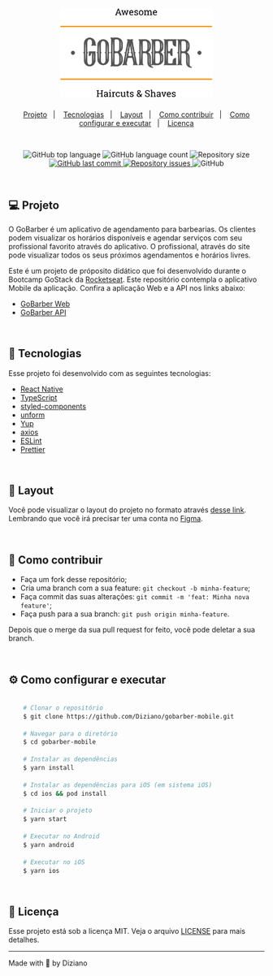 <h1 align="center">
    <img alt="GoBarber" title="GoBarber" src=".github/logo.svg" width="300px" />
</h1>

<p align="center">
  <a href="#computer-projeto">Projeto</a>&nbsp;&nbsp;&nbsp;|&nbsp;&nbsp;&nbsp;
  <a href="#rocket-tecnologias">Tecnologias</a>&nbsp;&nbsp;&nbsp;|&nbsp;&nbsp;&nbsp;
  <a href="#art-layout">Layout</a>&nbsp;&nbsp;&nbsp;|&nbsp;&nbsp;&nbsp;
  <a href="#thinking-como-contribuir">Como contribuir</a>&nbsp;&nbsp;&nbsp;|&nbsp;&nbsp;&nbsp;
  <a href="#gear-como-configurar-e-executar">Como configurar e executar</a>&nbsp;&nbsp;&nbsp;|&nbsp;&nbsp;&nbsp;
  <a href="#memo-licença">Licença</a>
</p>

<br/>

<p align="center">
  <img alt="GitHub top language" src="https://img.shields.io/github/languages/top/Diziano/gobarber-mobile?style=flat-square">

  <img alt="GitHub language count" src="https://img.shields.io/github/languages/count/Diziano/gobarber-mobile?style=flat-square">

  <img alt="Repository size" src="https://img.shields.io/github/repo-size/Diziano/gobarber-mobile?style=flat-square">

  <a href="https://github.com/Diziano/gobarber-mobile/commits/master">
    <img alt="GitHub last commit" src="https://img.shields.io/github/last-commit/Diziano/gobarber-mobile?style=flat-square">
  </a>

  <a href="https://github.com/Diziano/gobarber-mobile/issues">
    <img alt="Repository issues" src="https://img.shields.io/github/issues/Diziano/gobarber-mobile?style=flat-square">
  </a>

  <img alt="GitHub" src="https://img.shields.io/github/license/Diziano/gobarber-mobile?style=flat-square">
</p>

<br/>

## :computer: Projeto
O GoBarber é um aplicativo de agendamento para barbearias.
Os clientes podem visualizar os horários disponíveis e agendar serviços com seu profissional favorito através do aplicativo.
O profissional, através do site pode visualizar todos os seus próximos agendamentos e horários livres.

Este é um projeto de próposito didático que foi desenvolvido durante o Bootcamp GoStack da [Rocketseat](https://rocketseat.com.br/). Este repositório contempla o aplicativo Mobile da aplicação. Confira a aplicação Web e a API nos links abaixo:
- [GoBarber Web](https://github.com/Diziano/gobarber-web/)
- [GoBarber API](https://github.com/Diziano/gobarber-api/)


<br/>

## :rocket: Tecnologias
Esse projeto foi desenvolvido com as seguintes tecnologias:

- [React Native](https://github.com/facebook/react-native)
- [TypeScript](https://github.com/microsoft/TypeScript)
- [styled-components](https://github.com/styled-components/styled-components)
- [unform](https://github.com/Rocketseat/unform)
- [Yup](https://github.com/jquense/yup)
- [axios](https://github.com/axios/axios)
- [ESLint](https://github.com/eslint/eslint)
- [Prettier](https://github.com/prettier/prettier)

<br/>

## :art: Layout

Você pode visualizar o layout do projeto no formato através [desse link](https://www.figma.com/file/BXCihtXXh9p37lGsENV614/GoBarber). Lembrando que você irá precisar ter uma conta no [Figma](http://figma.com/).

<br />

## :thinking: Como contribuir

- Faça um fork desse repositório;
- Cria uma branch com a sua feature: `git checkout -b minha-feature`;
- Faça commit das suas alterações: `git commit -m 'feat: Minha nova feature'`;
- Faça push para a sua branch: `git push origin minha-feature`.

Depois que o merge da sua pull request for feito, você pode deletar a sua branch.

<br/>

## :gear: Como configurar e executar

```bash

    # Clonar o repositório
    $ git clone https://github.com/Diziano/gobarber-mobile.git

    # Navegar para o diretório
    $ cd gobarber-mobile

    # Instalar as dependências
    $ yarn install

    # Instalar as dependências para iOS (em sistema iOS)
    $ cd ios && pod install

    # Iniciar o projeto
    $ yarn start

    # Executar no Android
    $ yarn android

    # Executar no iOS
    $ yarn ios

```

<br/>

## :memo: Licença
Esse projeto está sob a licença MIT. Veja o arquivo [LICENSE](LICENSE.md) para mais detalhes.

---

Made with :black_heart: by Diziano
